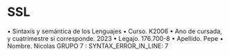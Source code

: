 # SSL

• Sintaxis y semántica de los Lenguajes
• Curso. K2006
• Ano de cursada, y cuatrimestre si corresponde. 2023
• Legajo. 176.700-8
• Apellido. Pepe
• Nombre. Nicolas
GRUPO 7 : SYNTAX_ERROR_IN_LINE: 7
